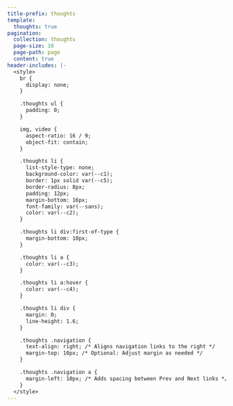 ```yaml
---
title-prefix: thoughts
template:
  thoughts: true
pagination:
  collection: thoughts
  page-size: 10
  page-path: page
  content: true
header-includes: |-
  <style>
    br {
      display: none;
    }

    .thoughts ul {
      padding: 0;
    }

    img, video {
      aspect-ratio: 16 / 9;
      object-fit: contain;
    }

    .thoughts li {
      list-style-type: none;
      background-color: var(--c1);
      border: 1px solid var(--c5);
      border-radius: 8px;
      padding: 12px;
      margin-bottom: 16px;
      font-family: var(--sans);
      color: var(--c2);
    }

    .thoughts li div:first-of-type {
      margin-bottom: 10px;
    }

    .thoughts li a {
      color: var(--c3);
    }

    .thoughts li a:hover {
      color: var(--c4);
    }

    .thoughts li div {
      margin: 0;
      line-height: 1.6;
    }

    .thoughts .navigation {
      text-align: right; /* Aligns navigation links to the right */
      margin-top: 10px; /* Optional: Adjust margin as needed */
    }

    .thoughts .navigation a {
      margin-left: 10px; /* Adds spacing between Prev and Next links */
    }
  </style>
---
```

